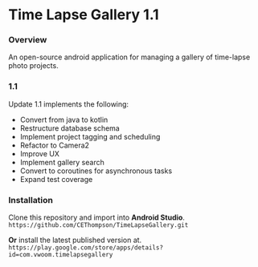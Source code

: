 ﻿# Time Lapse Gallery 1.1

### Overview
An open-source android application for managing a gallery of time-lapse photo projects.

### 1.1

Update 1.1 implements the following:

* Convert from java to kotlin
* Restructure database schema 
* Implement project tagging and scheduling
* Refactor to Camera2 
* Improve UX
* Implement gallery search
* Convert to coroutines for asynchronous tasks
* Expand test coverage

### Installation 
Clone this repository and import into **Android Studio**.
`https://github.com/CEThompson/TimeLapseGallery.git`

**Or** install the latest published version at. 
`https://play.google.com/store/apps/details?id=com.vwoom.timelapsegallery`
